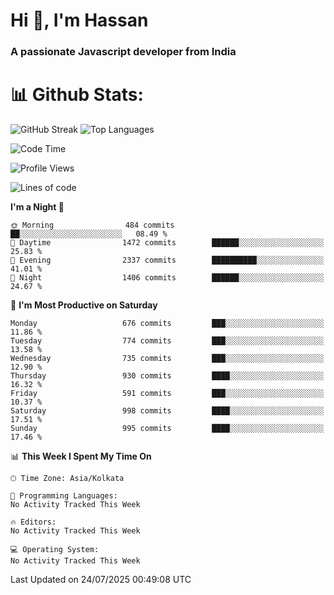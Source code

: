 # Hi 👋, I'm Hassan
### A passionate Javascript developer from India


# 📊 Github Stats:
![GitHub Streak](https://github-readme-streak-stats.herokuapp.com/?user=codeblooded47&theme=dracula&hide_border=false)
![Top Languages](https://github-readme-stats.vercel.app/api/top-langs/?username=codeblooded47&layout=compact&theme=dracula)



<!--START_SECTION:waka-->
![Code Time](http://img.shields.io/badge/Code%20Time-883%20hrs%201%20min-blue)

![Profile Views](http://img.shields.io/badge/Profile%20Views-0-blue)

![Lines of code](https://img.shields.io/badge/From%20Hello%20World%20I%27ve%20Written-24.2%20million%20lines%20of%20code-blue)

**I'm a Night 🦉** 

```text
🌞 Morning                484 commits         ██░░░░░░░░░░░░░░░░░░░░░░░   08.49 % 
🌆 Daytime                1472 commits        ██████░░░░░░░░░░░░░░░░░░░   25.83 % 
🌃 Evening                2337 commits        ██████████░░░░░░░░░░░░░░░   41.01 % 
🌙 Night                  1406 commits        ██████░░░░░░░░░░░░░░░░░░░   24.67 % 
```
📅 **I'm Most Productive on Saturday** 

```text
Monday                   676 commits         ███░░░░░░░░░░░░░░░░░░░░░░   11.86 % 
Tuesday                  774 commits         ███░░░░░░░░░░░░░░░░░░░░░░   13.58 % 
Wednesday                735 commits         ███░░░░░░░░░░░░░░░░░░░░░░   12.90 % 
Thursday                 930 commits         ████░░░░░░░░░░░░░░░░░░░░░   16.32 % 
Friday                   591 commits         ███░░░░░░░░░░░░░░░░░░░░░░   10.37 % 
Saturday                 998 commits         ████░░░░░░░░░░░░░░░░░░░░░   17.51 % 
Sunday                   995 commits         ████░░░░░░░░░░░░░░░░░░░░░   17.46 % 
```


📊 **This Week I Spent My Time On** 

```text
🕑︎ Time Zone: Asia/Kolkata

💬 Programming Languages: 
No Activity Tracked This Week

🔥 Editors: 
No Activity Tracked This Week

💻 Operating System: 
No Activity Tracked This Week
```


 Last Updated on 24/07/2025 00:49:08 UTC
<!--END_SECTION:waka-->

